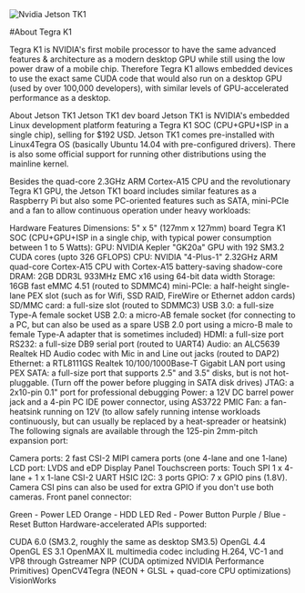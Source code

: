 <img alt="Nvidia Jetson TK1" src="http://quickreachmedia.sytes.net/pics/nvidia-jetson-tk1.jpg" />

#About Tegra K1

Tegra K1 is NVIDIA's first mobile processor to have the same advanced features & architecture as a modern desktop GPU while still using the low power draw of a mobile chip. Therefore Tegra K1 allows embedded devices to use the exact same CUDA code that would also run on a desktop GPU (used by over 100,000 developers), with similar levels of GPU-accelerated performance as a desktop.

About Jetson TK1
Jetson TK1 dev board
Jetson TK1 is NVIDIA's embedded Linux development platform featuring a Tegra K1 SOC (CPU+GPU+ISP in a single chip), selling for $192 USD. Jetson TK1 comes pre-installed with Linux4Tegra OS (basically Ubuntu 14.04 with pre-configured drivers). There is also some official support for running other distributions using the mainline kernel.

Besides the quad-core 2.3GHz ARM Cortex-A15 CPU and the revolutionary Tegra K1 GPU, the Jetson TK1 board includes similar features as a Raspberry Pi but also some PC-oriented features such as SATA, mini-PCIe and a fan to allow continuous operation under heavy workloads:

Hardware Features
Dimensions: 5" x 5" (127mm x 127mm) board
Tegra K1 SOC (CPU+GPU+ISP in a single chip, with typical power consumption between 1 to 5 Watts):
GPU: NVIDIA Kepler "GK20a" GPU with 192 SM3.2 CUDA cores (upto 326 GFLOPS)
CPU: NVIDIA "4-Plus-1" 2.32GHz ARM quad-core Cortex-A15 CPU with Cortex-A15 battery-saving shadow-core
DRAM: 2GB DDR3L 933MHz EMC x16 using 64-bit data width
Storage: 16GB fast eMMC 4.51 (routed to SDMMC4)
mini-PCIe: a half-height single-lane PEX slot (such as for Wifi, SSD RAID, FireWire or Ethernet addon cards)
SD/MMC card: a full-size slot (routed to SDMMC3)
USB 3.0: a full-size Type-A female socket
USB 2.0: a micro-AB female socket (for connecting to a PC, but can also be used as a spare USB 2.0 port using a micro-B male to female Type-A adapter that is sometimes included)
HDMI: a full-size port
RS232: a full-size DB9 serial port (routed to UART4)
Audio: an ALC5639 Realtek HD Audio codec with Mic in and Line out jacks (routed to DAP2)
Ethernet: a RTL8111GS Realtek 10/100/1000Base-T Gigabit LAN port using PEX
SATA: a full-size port that supports 2.5" and 3.5" disks, but is not hot-pluggable. (Turn off the power before plugging in SATA disk drives)
JTAG: a 2x10-pin 0.1" port for professional debugging
Power: a 12V DC barrel power jack and a 4-pin PC IDE power connector, using AS3722 PMIC
Fan: a fan-heatsink running on 12V (to allow safely running intense workloads continuously, but can usually be replaced by a heat-spreader or heatsink)
The following signals are available through the 125-pin 2mm-pitch expansion port:

Camera ports: 2 fast CSI-2 MIPI camera ports (one 4-lane and one 1-lane)
LCD port: LVDS and eDP Display Panel
Touchscreen ports: Touch SPI 1 x 4-lane + 1 x 1-lane CSI-2
UART
HSIC
I2C: 3 ports
GPIO: 7 x GPIO pins (1.8V). Camera CSI pins can also be used for extra GPIO if you don't use both cameras.
Front panel connector:

Green - Power LED
Orange - HDD LED
Red - Power Button
Purple / Blue - Reset Button
Hardware-accelerated APIs supported:

CUDA 6.0 (SM3.2, roughly the same as desktop SM3.5)
OpenGL 4.4
OpenGL ES 3.1
OpenMAX IL multimedia codec including H.264, VC-1 and VP8 through Gstreamer
NPP (CUDA optimized NVIDIA Performance Primitives)
OpenCV4Tegra (NEON + GLSL + quad-core CPU optimizations)
VisionWorks



